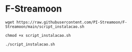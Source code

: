 # F-Streamoon

```shell
wget https://raw.githubusercontent.com/PI-Streamoon/F-Streamoon/main/script_instalacao.sh
```

```shell
chmod +x script_instalacao.sh
```

```shell
./script_instalacao.sh
```
